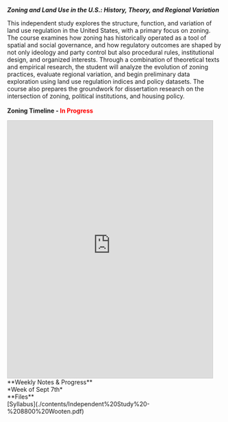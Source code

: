 ***Zoning and Land Use in the U.S.: History, Theory, and Regional Variation***

This independent study explores the structure, function, and variation of land use regulation in the United States, with a primary focus on zoning. The course examines how zoning has historically operated as a tool of spatial and social governance, and how regulatory outcomes are shaped by not only ideology and party control but also procedural rules, institutional design, and organized interests. Through a combination of theoretical texts and empirical research, the student will analyze the evolution of zoning practices, evaluate regional variation, and begin preliminary data exploration using land use regulation indices and policy datasets. The course also prepares the groundwork for dissertation research on the intersection of zoning, political institutions, and housing policy.
<br/>
<br/>
**Zoning Timeline - <span style="color: red;">In Progress</span>**
<br/>
<iframe 
  src="https://127wt3-warren-wooten.shinyapps.io/timeline/" 
  width="95%" 
  height="600" 
  style="border:1px solid #ccc;">
</iframe>
<br/>
**Weekly Notes & Progress**
<br/>
*Week of Sept 7th*
<br/>
**Files**<br/>
[Syllabus](./contents/Independent%20Study%20-%208800%20Wooten.pdf)



